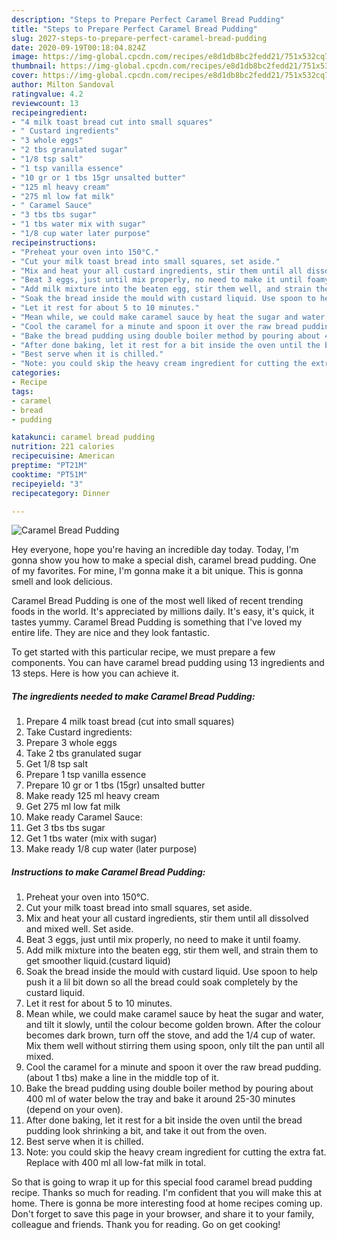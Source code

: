 ```yaml
---
description: "Steps to Prepare Perfect Caramel Bread Pudding"
title: "Steps to Prepare Perfect Caramel Bread Pudding"
slug: 2027-steps-to-prepare-perfect-caramel-bread-pudding
date: 2020-09-19T00:18:04.824Z
image: https://img-global.cpcdn.com/recipes/e8d1db8bc2fedd21/751x532cq70/caramel-bread-pudding-recipe-main-photo.jpg
thumbnail: https://img-global.cpcdn.com/recipes/e8d1db8bc2fedd21/751x532cq70/caramel-bread-pudding-recipe-main-photo.jpg
cover: https://img-global.cpcdn.com/recipes/e8d1db8bc2fedd21/751x532cq70/caramel-bread-pudding-recipe-main-photo.jpg
author: Milton Sandoval
ratingvalue: 4.2
reviewcount: 13
recipeingredient:
- "4 milk toast bread cut into small squares"
- " Custard ingredients"
- "3 whole eggs"
- "2 tbs granulated sugar"
- "1/8 tsp salt"
- "1 tsp vanilla essence"
- "10 gr or 1 tbs 15gr unsalted butter"
- "125 ml heavy cream"
- "275 ml low fat milk"
- " Caramel Sauce"
- "3 tbs tbs sugar"
- "1 tbs water mix with sugar"
- "1/8 cup water later purpose"
recipeinstructions:
- "Preheat your oven into 150°C."
- "Cut your milk toast bread into small squares, set aside."
- "Mix and heat your all custard ingredients, stir them until all dissolved and mixed well. Set aside."
- "Beat 3 eggs, just until mix properly, no need to make it until foamy."
- "Add milk mixture into the beaten egg, stir them well, and strain them to get smoother liquid.(custard liquid)"
- "Soak the bread inside the mould with custard liquid. Use spoon to help push it a lil bit down so all the bread could soak completely by the custard liquid."
- "Let it rest for about 5 to 10 minutes."
- "Mean while, we could make caramel sauce by heat the sugar and water, and tilt it slowly, until the colour become golden brown. After the colour becomes dark brown, turn off the stove, and add the 1/4 cup of water. Mix them well without stirring them using spoon, only tilt the pan until all mixed."
- "Cool the caramel for a minute and spoon it over the raw bread pudding. (about 1 tbs) make a line in the middle top of it."
- "Bake the bread pudding using double boiler method by pouring about 400 ml of water below the tray and bake it around 25-30 minutes (depend on your oven)."
- "After done baking, let it rest for a bit inside the oven until the bread pudding look shrinking a bit, and take it out from the oven."
- "Best serve when it is chilled."
- "Note: you could skip the heavy cream ingredient for cutting the extra fat. Replace with 400 ml all low-fat milk in total."
categories:
- Recipe
tags:
- caramel
- bread
- pudding

katakunci: caramel bread pudding 
nutrition: 221 calories
recipecuisine: American
preptime: "PT21M"
cooktime: "PT51M"
recipeyield: "3"
recipecategory: Dinner

---
```



![Caramel Bread Pudding](https://img-global.cpcdn.com/recipes/e8d1db8bc2fedd21/751x532cq70/caramel-bread-pudding-recipe-main-photo.jpg)

Hey everyone, hope you're having an incredible day today. Today, I'm gonna show you how to make a special dish, caramel bread pudding. One of my favorites. For mine, I'm gonna make it a bit unique. This is gonna smell and look delicious.

Caramel Bread Pudding is one of the most well liked of recent trending foods in the world. It's appreciated by millions daily. It's easy, it's quick, it tastes yummy. Caramel Bread Pudding is something that I've loved my entire life. They are nice and they look fantastic.




To get started with this particular recipe, we must prepare a few components. You can have caramel bread pudding using 13 ingredients and 13 steps. Here is how you can achieve it.

<!--inarticleads1-->

##### The ingredients needed to make Caramel Bread Pudding:

1. Prepare 4 milk toast bread (cut into small squares)
1. Take  Custard ingredients:
1. Prepare 3 whole eggs
1. Take 2 tbs granulated sugar
1. Get 1/8 tsp salt
1. Prepare 1 tsp vanilla essence
1. Prepare 10 gr or 1 tbs (15gr) unsalted butter
1. Make ready 125 ml heavy cream
1. Get 275 ml low fat milk
1. Make ready  Caramel Sauce:
1. Get 3 tbs tbs sugar
1. Get 1 tbs water (mix with sugar)
1. Make ready 1/8 cup water (later purpose)




<!--inarticleads2-->

##### Instructions to make Caramel Bread Pudding:

1. Preheat your oven into 150°C.
1. Cut your milk toast bread into small squares, set aside.
1. Mix and heat your all custard ingredients, stir them until all dissolved and mixed well. Set aside.
1. Beat 3 eggs, just until mix properly, no need to make it until foamy.
1. Add milk mixture into the beaten egg, stir them well, and strain them to get smoother liquid.(custard liquid)
1. Soak the bread inside the mould with custard liquid. Use spoon to help push it a lil bit down so all the bread could soak completely by the custard liquid.
1. Let it rest for about 5 to 10 minutes.
1. Mean while, we could make caramel sauce by heat the sugar and water, and tilt it slowly, until the colour become golden brown. After the colour becomes dark brown, turn off the stove, and add the 1/4 cup of water. Mix them well without stirring them using spoon, only tilt the pan until all mixed.
1. Cool the caramel for a minute and spoon it over the raw bread pudding. (about 1 tbs) make a line in the middle top of it.
1. Bake the bread pudding using double boiler method by pouring about 400 ml of water below the tray and bake it around 25-30 minutes (depend on your oven).
1. After done baking, let it rest for a bit inside the oven until the bread pudding look shrinking a bit, and take it out from the oven.
1. Best serve when it is chilled.
1. Note: you could skip the heavy cream ingredient for cutting the extra fat. Replace with 400 ml all low-fat milk in total.




So that is going to wrap it up for this special food caramel bread pudding recipe. Thanks so much for reading. I'm confident that you will make this at home. There is gonna be more interesting food at home recipes coming up. Don't forget to save this page in your browser, and share it to your family, colleague and friends. Thank you for reading. Go on get cooking!
